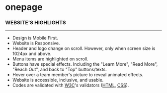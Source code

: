 # onepage
<div class="highlights">
    <h3>WEBSITE'S HIGHLIGHTS</h3>
    <hr>
    <ul>
        <li>Design is Mobile First.</li>
        <li>Website is Responsive.</li>
        <li>Header and logo change on scroll. However, only when screen size is 1024px and above.</li>
        <li>Menu items are highlighted on scroll.</li>
        <li>Buttons have special effects. Including the "Learn More", "Read More", "Reach Out", and 
            back to "Top" buttons/texts. </li>
        <li>Hover over a team member's picture to reveal animated effects.</li>
        <li>Website is accessible, inclusive, and usable.</li>
        <li>Codes are validated with <a href="https://www.w3.org/" target="_blank">W3C</a>'s 
            validators (<a href="https://validator.w3.org/" target="_blank">HTML</a>, 
            <a href="https://jigsaw.w3.org/css-validator/" target="_blank">CSS</a>). 
        </li>
    </ul>
</div>
